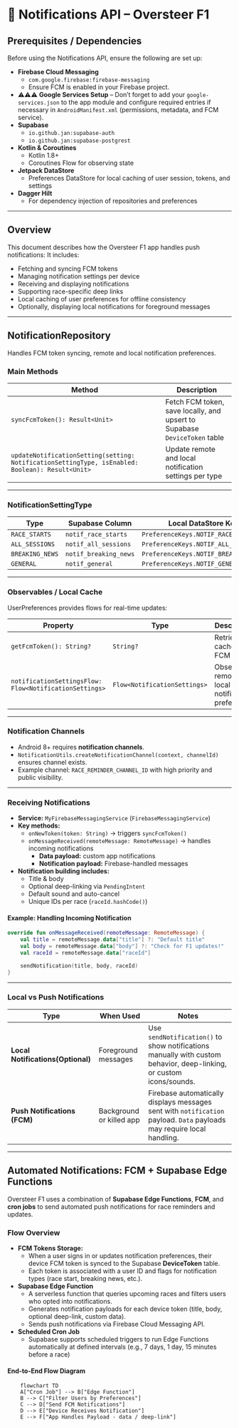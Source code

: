# 📣 Notifications API – Oversteer F1

## Prerequisites / Dependencies
Before using the Notifications API, ensure the following are set up:
- **Firebase Cloud Messaging**
    - `com.google.firebase:firebase-messaging`
    - Ensure FCM is enabled in your Firebase project.
- ⚠️⚠️⚠️  ️️️**Google Services Setup** – Don’t forget to add your `google-services.json` to the app module and configure required entries if necessary in `AndroidManifest.xml` (permissions, metadata, and FCM service).
- **Supabase**
    - `io.github.jan:supabase-auth`
    - `io.github.jan:supabase-postgrest`
- **Kotlin & Coroutines**
    - Kotlin 1.8+
    - Coroutines Flow for observing state
- **Jetpack DataStore**
    - Preferences DataStore for local caching of user session, tokens, and settings
- **Dagger Hilt**
    - For dependency injection of repositories and preferences

---

## Overview
This document describes how the Oversteer F1 app handles push notifications:
It includes:
- Fetching and syncing FCM tokens
- Managing notification settings per device
- Receiving and displaying notifications
- Supporting race-specific deep links
- Local caching of user preferences for offline consistency
- Optionally, displaying local notifications for foreground messages

---

## NotificationRepository
Handles FCM token syncing, remote and local notification preferences.

### Main Methods

| Method                                                                                              | Description                                                               |
|-----------------------------------------------------------------------------------------------------|---------------------------------------------------------------------------|
| `syncFcmToken(): Result<Unit>`                                                                      | Fetch FCM token, save locally, and upsert to Supabase `DeviceToken` table |
| `updateNotificationSetting(setting: NotificationSettingType, isEnabled: Boolean): Result<Unit>`     | Update remote and local notification settings per type                    |

---

### NotificationSettingType

| Type            | Supabase Column        | Local DataStore Key                  |
|-----------------|------------------------|--------------------------------------|
| `RACE_STARTS`   | `notif_race_starts`    | `PreferenceKeys.NOTIF_RACE_STARTS`   |
| `ALL_SESSIONS`  | `notif_all_sessions`   | `PreferenceKeys.NOTIF_ALL_SESSIONS`  |
| `BREAKING_NEWS` | `notif_breaking_news`  | `PreferenceKeys.NOTIF_BREAKING_NEWS` |
| `GENERAL`       | `notif_general`        | `PreferenceKeys.NOTIF_GENERAL`       |

---

### Observables / Local Cache
UserPreferences provides flows for real-time updates:

| Property                                                 | Type                         | Description                                     |
|----------------------------------------------------------|------------------------------|-------------------------------------------------|
| `getFcmToken(): String?`                                 | `String?`                    | Retrieves cached FCM token                      |
| `notificationSettingsFlow: Flow<NotificationSettings>`   | `Flow<NotificationSettings>` | Observe remote + local notification preferences |

---

### Notification Channels
- Android 8+ requires **notification channels**.
- `NotificationUtils.createNotificationChannel(context, channelId)` ensures channel exists.
- Example channel: `RACE_REMINDER_CHANNEL_ID` with high priority and public visibility.

---

### Receiving Notifications
- **Service:** `MyFirebaseMessagingService` (`FirebaseMessagingService`)
- **Key methods:**
    - `onNewToken(token: String)` → triggers `syncFcmToken()`
    - `onMessageReceived(remoteMessage: RemoteMessage)` → handles incoming notifications
        - **Data payload:** custom app notifications
        - **Notification payload:** Firebase-handled messages
- **Notification building includes:**
    - Title & body
    - Optional deep-linking via `PendingIntent`
    - Default sound and auto-cancel
    - Unique IDs per race (`raceId.hashCode()`)
  
#### Example: Handling Incoming Notification
```kotlin
override fun onMessageReceived(remoteMessage: RemoteMessage) {
    val title = remoteMessage.data["title"] ?: "Default title"
    val body = remoteMessage.data["body"] ?: "Check for F1 updates!"
    val raceId = remoteMessage.data["raceId"]

    sendNotification(title, body, raceId)
}
```

---

### Local vs Push Notifications

| Type                              | When Used                              | Notes                                                                                                                  |
|-----------------------------------|----------------------------------------|------------------------------------------------------------------------------------------------------------------------|
| **Local Notifications(Optional)** | Foreground messages                    | Use `sendNotification()` to show notifications manually with custom behavior, deep-linking, or custom icons/sounds.    |
| **Push Notifications (FCM)**      | Background or killed app               | Firebase automatically displays messages sent with `notification` payload. `Data` payloads may require local handling. |

---
## Automated Notifications: FCM + Supabase Edge Functions
Oversteer F1 uses a combination of **Supabase Edge Functions**, **FCM**, and **cron jobs** to send automated push notifications for race reminders and updates.

### Flow Overview
- **FCM Tokens Storage:** 
  - When a user signs in or updates notification preferences, their device FCM token is synced to the Supabase **DeviceToken** table.
  - Each token is associated with a user ID and flags for notification types (race start, breaking news, etc.).
- **Supabase Edge Function**
  - A serverless function that queries upcoming races and filters users who opted into notifications.
  - Generates notification payloads for each device token (title, body, optional deep-link, custom data).
  - Sends push notifications via Firebase Cloud Messaging API.
- **Scheduled Cron Job**
  - Supabase supports scheduled triggers to run Edge Functions automatically at defined intervals (e.g., 7 days, 1 day, 15 minutes before a race)

#### End-to-End Flow Diagram
```mermaid
    flowchart TD
    A["Cron Job"] --> B["Edge Function"]
    B --> C["Filter Users by Preferences"]
    C --> D["Send FCM Notifications"]
    D --> E["Device Receives Notification"]
    E --> F["App Handles Payload - data / deep-link"]

```






